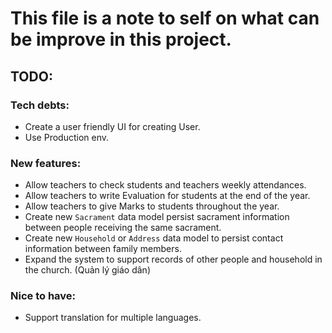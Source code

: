 # This file is a note to self on what can be improve in this project.

## TODO:
### Tech debts:
* Create a user friendly UI for creating User.
* Use Production env.
### New features:
* Allow teachers to check students and teachers weekly attendances.
* Allow teachers to write Evaluation for students at the end of the year.
* Allow teachers to give Marks to students throughout the year.
* Create new ```Sacrament``` data model persist sacrament information between people receiving the same sacrament.
* Create new ```Household``` or ```Address``` data model to persist contact information between family members.
* Expand the system to support records of other people and household in the church. (Quản lý giáo dân) 
### Nice to have:
* Support translation for multiple languages.
